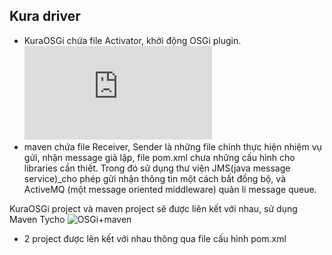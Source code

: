 ## Kura driver

- KuraOSGi chứa file Activator, khởi động OSGi plugin. ![tạo OSGi project](https://eclipse.github.io/kura/dev/hello-example.html)
- maven chứa file Receiver, Sender là những file chính thực hiện nhiệm vụ gửi, nhận message giả lập, file pom.xml chưa những cấu hình cho libraries cần thiết. Trong đó sử dụng thư viện JMS(java message service)_cho phép gửi nhận thông tin một cách bất đồng bộ, và ActiveMQ (một message oriented middleware) quản lí message queue.

KuraOSGi project và maven project sẽ được liên kết với nhau, sử dụng Maven Tycho ![OSGi+maven](http://o7planning.org/vi/10137/thiet-lap-du-an-java-osgi-voi-maven-va-tycho)

- 2 project được lên kết với nhau thông qua file cấu hình pom.xml
